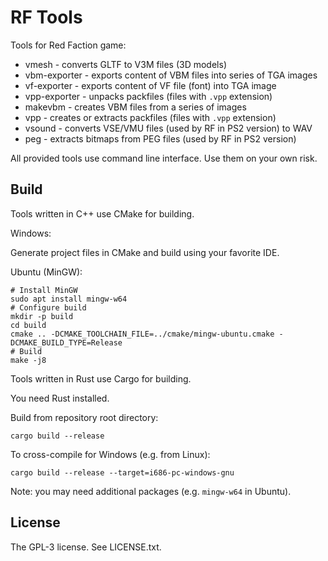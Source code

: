 RF Tools
========

Tools for Red Faction game:

* vmesh - converts GLTF to V3M files (3D models)
* vbm-exporter - exports content of VBM files into series of TGA images
* vf-exporter - exports content of VF file (font) into TGA image
* vpp-exporter - unpacks packfiles (files with `.vpp` extension)
* makevbm - creates VBM files from a series of images
* vpp - creates or extracts packfiles (files with `.vpp` extension)
* vsound - converts VSE/VMU files (used by RF in PS2 version) to WAV
* peg - extracts bitmaps from PEG files (used by RF in PS2 version)

All provided tools use command line interface.
Use them on your own risk.

Build
-----

Tools written in C++ use CMake for building.

Windows:

Generate project files in CMake and build using your favorite IDE.

Ubuntu (MinGW):

    # Install MinGW
    sudo apt install mingw-w64
    # Configure build
    mkdir -p build
    cd build
    cmake .. -DCMAKE_TOOLCHAIN_FILE=../cmake/mingw-ubuntu.cmake -DCMAKE_BUILD_TYPE=Release
    # Build
    make -j8

Tools written in Rust use Cargo for building.

You need Rust installed.

Build from repository root directory:

    cargo build --release

To cross-compile for Windows (e.g. from Linux):

    cargo build --release --target=i686-pc-windows-gnu

Note: you may need additional packages (e.g. `mingw-w64` in Ubuntu).


License
-------
The GPL-3 license. See LICENSE.txt.
